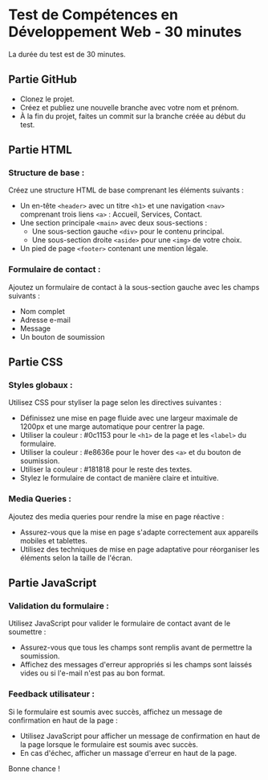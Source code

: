 # Test de Compétences en Développement Web - 30 minutes

La durée du test est de 30 minutes.

## Partie GitHub
- Clonez le projet.
- Créez et publiez une nouvelle branche avec votre nom et prénom.
- À la fin du projet, faites un commit sur la branche créée au début du test.

## Partie HTML

### Structure de base : 
Créez une structure HTML de base comprenant les éléments suivants :
- Un en-tête `<header>` avec un titre `<h1>` et une navigation `<nav>` comprenant trois liens `<a>` : Accueil, Services, Contact.
- Une section principale `<main>` avec deux sous-sections :
  - Une sous-section gauche `<div>` pour le contenu principal.
  - Une sous-section droite `<aside>` pour une `<img>` de votre choix.
- Un pied de page `<footer>` contenant une mention légale.

### Formulaire de contact :
Ajoutez un formulaire de contact à la sous-section gauche avec les champs suivants :
- Nom complet
- Adresse e-mail
- Message
- Un bouton de soumission

## Partie CSS

### Styles globaux :
Utilisez CSS pour styliser la page selon les directives suivantes :
- Définissez une mise en page fluide avec une largeur maximale de 1200px et une marge automatique pour centrer la page.
- Utiliser la couleur : #0c1153 pour le `<h1>` de la page et les `<label>` du formulaire.
- Utiliser la couleur : #e8636e pour le hover des `<a>` et du bouton de soumission.
- Utiliser la couleur : #181818 pour le reste des textes.
- Stylez le formulaire de contact de manière claire et intuitive.

### Media Queries :
Ajoutez des media queries pour rendre la mise en page réactive :
- Assurez-vous que la mise en page s'adapte correctement aux appareils mobiles et tablettes.
- Utilisez des techniques de mise en page adaptative pour réorganiser les éléments selon la taille de l'écran.

## Partie JavaScript

### Validation du formulaire :
Utilisez JavaScript pour valider le formulaire de contact avant de le soumettre :
- Assurez-vous que tous les champs sont remplis avant de permettre la soumission.
- Affichez des messages d'erreur appropriés si les champs sont laissés vides ou si l'e-mail n'est pas au bon format.

### Feedback utilisateur :
Si le formulaire est soumis avec succès, affichez un message de confirmation en haut de la page :
- Utilisez JavaScript pour afficher un message de confirmation en haut de la page lorsque le formulaire est soumis avec succès.
- En cas d'échec, afficher un massage d'erreur en haut de la page.

Bonne chance !

